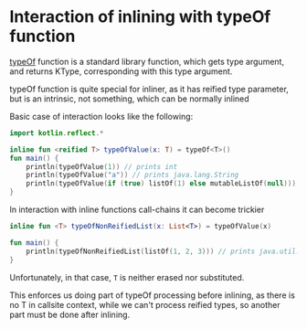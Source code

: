 # Interaction of inlining with typeOf function

[typeOf](https://kotlinlang.org/api/latest/jvm/stdlib/kotlin.reflect/type-of.html) function is a standard
library function, which gets type argument, and returns KType, corresponding with this type argument. 

typeOf function is quite special for inliner, as it has reified type parameter, but is an intrinsic, 
not something, which can be normally inlined  

Basic case of interaction looks like the following:

```kotlin
import kotlin.reflect.*

inline fun <reified T> typeOfValue(x: T) = typeOf<T>()
fun main() {
    println(typeOfValue(1)) // prints int
    println(typeOfValue("a")) // prints java.lang.String
    println(typeOfValue(if (true) listOf(1) else mutableListOf(null))) // prints java.util.List<java.lang.Integer?>
}
```

In interaction with inline functions call-chains it can become trickier

```kotlin
inline fun <T> typeOfNonReifiedList(x: List<T>) = typeOfValue(x)

fun main() {
    println(typeOfNonReifiedList(listOf(1, 2, 3))) // prints java.util.List<T> 
}
```

Unfortunately, in that case, `T` is neither erased nor substituted. 

This enforces us doing part of typeOf processing before inlining, as there is no T in callsite context, 
while we can't process reified types, so another part must be done after inlining.

